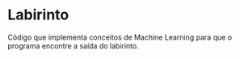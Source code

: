 # Labirinto
Código que implementa conceitos de Machine Learning para que o programa encontre a saída do labirinto. 
